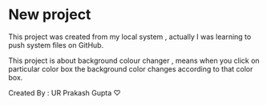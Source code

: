 # New project

This project was created from my local system , actually I was learning to push system files on GitHub.

This project is about background colour changer , means when you click on particular color box the background color changes according to that color box.

Created By : UR Prakash Gupta ♡

